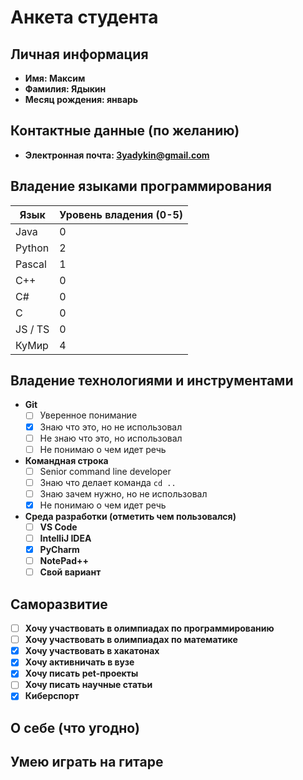 # Анкета студента

## Личная информация
- **Имя: Максим**
- **Фамилия: Ядыкин**
- **Месяц рождения: январь**

## Контактные данные (по желанию)
- **Электронная почта: 3yadykin@gmail.com** 

## Владение языками программирования
| Язык | Уровень владения (0-5) |
|---|------------------------|
| Java | 0                      |
| Python | 2                      |
| Pascal | 1                      |
| C++ | 0                      |
| C# | 0                      |
| C | 0                      |
| JS / TS | 0                      |
| КуМир | 4                      |

## Владение технологиями и инструментами
- **Git**
    - [ ] Уверенное понимание
    - [x] Знаю что это, но не использовал
    - [ ] Не знаю что это, но использовал
    - [ ] Не понимаю о чем идет речь
  
- **Командная строка**
    - [ ] Senior command line developer
    - [ ] Знаю что делает команда `cd ..`
    - [ ] Знаю зачем нужно, но не использовал
    - [x] Не понимаю о чем идет речь

- **Среда разработки (отметить чем пользовался)**
    - [ ] **VS Code** 
    - [ ] **IntelliJ IDEA** 
    - [x] **PyCharm** 
    - [ ] **NotePad++** 
    - [ ] **Свой вариант**

## Саморазвитие

- [ ] **Хочу участвовать в олимпиадах по программированию**
- [ ] **Хочу участвовать в олимпиадах по математике**
- [x] **Хочу участвовать в хакатонах**
- [x] **Хочу активничать в вузе**
- [x] **Хочу писать pet-проекты**
- [ ] **Хочу писать научные статьи**
- [x] **Киберспорт**

## О себе (что угодно)
Умею играть на гитаре
- 

